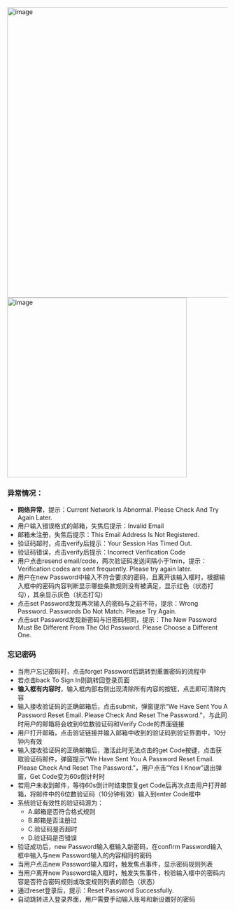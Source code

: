 <img width="663" alt="image" src="https://github.com/user-attachments/assets/6cf88706-8653-4f1f-8773-d37323a4eb8d" />
<img width="410" alt="image" src="https://github.com/user-attachments/assets/af2539f3-ce0a-425c-ab8e-b61daef2e833" />

### 异常情况：

- **网络异常**，提示：Current Network Is Abnormal. Please Check And Try Again Later.
- 用户输入错误格式的邮箱，失焦后提示：Invalid Email
- 邮箱未注册，失焦后提示：This Email Address Is Not Registered.
- 验证码超时，点击verify后提示：Your Session Has Timed Out.
- 验证码错误，点击verify后提示：Incorrect Verification Code
- 用户点击resend email/code，两次验证码发送间隔小于1min，提示：Verification codes are sent frequently. Please try again later.
- 用户在new Password中输入不符合要求的密码，且离开该输入框时，根据输入框中的密码内容判断显示哪些条款规则没有被满足，显示红色（状态打勾），其余显示灰色（状态打勾）
- 点击set Password发现再次输入的密码与之前不符，提示：Wrong Password. Passwords Do Not Match. Please Try Again.
- 点击set Password发现新密码与旧密码相同，提示：The New Password Must Be Different From The Old Password. Please Choose a Different One.

### 忘记密码

- 当用户忘记密码时，点击forget Password后跳转到重置密码的流程中
- 若点击back To Sign In则跳转回登录页面
- **输入框有内容时**，输入框内部右侧出现清除所有内容的按钮，点击即可清除内容
- 输入接收验证码的正确邮箱后，点击submit，弹窗提示“We Have Sent You A Password Reset Email. Please Check And Reset The Password.”，与此同时用户的邮箱将会收到6位数验证码和Verify Code的界面链接
- 用户打开邮箱，点击验证链接并输入邮箱中收到的验证码到验证界面中，10分钟内有效
- 输入接收验证码的正确邮箱后，激活此时无法点击的get Code按键，点击获取验证码邮件，弹窗提示“We Have Sent You A Password Reset Email. Please Check And Reset The Password.”，用户点击“Yes I Know”退出弹窗，Get Code变为60s倒计时时
- 若用户未收到邮件，等待60s倒计时结束恢复get Code后再次点击用户打开邮箱，将邮件中的6位数验证码（10分钟有效）输入到enter Code框中
- 系统验证有效性的验证码源为：
  - A.邮箱是否符合格式规则
  - B.邮箱是否注册过
  - C.验证码是否超时
  - D.验证码是否错误
- 验证成功后，new Password输入框输入新密码，在confirm Password输入框中输入与new Password输入的内容相同的密码
- 当用户点击new Password输入框时，触发焦点事件，显示密码规则列表
- 当用户离开new Password输入框时，触发失焦事件，校验输入框中的密码内容是否符合密码规则或改变规则列表的颜色（状态）
- 通过reset登录后，提示：Reset Password Successfully.
- 自动跳转进入登录界面，用户需要手动输入账号和新设置好的密码
